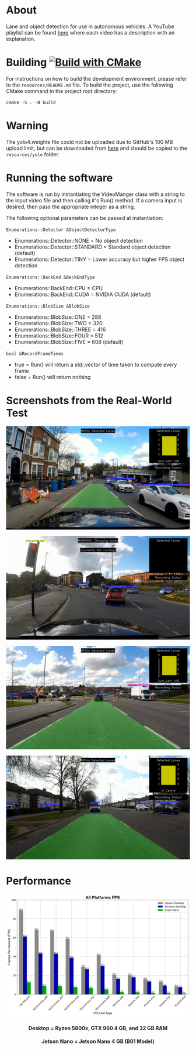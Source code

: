 # About
Lane and object detection for use in autonomous vehicles. A YouTube playlist can be found [here](https://youtube.com/playlist?list=PLFJGOGaRWoxDm-Em5-mNv7JbYHmCRMm9b) where each video has a description with an explanation.

# Building [![Build with CMake](https://github.com/J-Afzal/Lane-and-Object-Detection/actions/workflows/cmake.yml/badge.svg)](https://github.com/J-Afzal/Lane-and-Object-Detection/actions/workflows/cmake.yml)
For instructions on how to build the development environment, please refer to the `resources/README.md` file. To build the project, use the following CMake command in the project root directory:
```
cmake -S . -B build
```

# Warning
The yolo4.weights file could not be uploaded due to GitHub's 100 MB upload limit, but can be downloaded from [here](https://github.com/AlexeyAB/darknet/releases/download/darknet_yolo_v3_optimal/yolov4.weights) and should be copied to the `resources/yolo` folder.

# Running the software
The software is run by instantiating the VideoManger class with a string to the input video file and then calling it's Run() method. If a camera input is desired, then pass the appropriate integer as a string.

The following optional parameters can be passed at instantiation:

`Enumerations::Detector &ObjectDetectorType`
* Enumerations::Detector::NONE = No object detection
* Enumerations::Detector::STANDARD = Standard object detection (default)
* Enumerations::Detector::TINY = Lower accuracy but higher FPS object detection

`Enumerations::BackEnd &BackEndType`
* Enumerations::BackEnd::CPU = CPU
* Enumerations::BackEnd::CUDA = NVIDIA CUDA (default)

`Enumerations::BlobSize &BlobSize`
* Enumerations::BlobSize::ONE = 288
* Enumerations::BlobSize::TWO = 320
* Enumerations::BlobSize::THREE = 416
* Enumerations::BlobSize::FOUR = 512
* Enumerations::BlobSize::FIVE = 608 (default)

`bool &RecordFrameTimes`
* true = Run() will return a std::vector<int> of time taken to compute every frame
* false = Run() will return nothing

# Screenshots from the Real-World Test
<p align="center"> <img src="screenshots/roof_1.png"> </p>
<p align="center"> <img src="screenshots/roof_2.png"> </p>
<p align="center"> <img src="screenshots/bonnet_1.png"> </p>
<p align="center"> <img src="screenshots/bonnet_2.png"> </p>

# Performance
<p align="center"> <img src="tests/graphs/fps_all.png"> </p>
<h4 align="center"> Desktop = Ryzen 5800x, GTX 960 4 GB, and 32 GB RAM </h4>
<h4 align="center"> Jetson Nano = Jetson Nano 4 GB (B01 Model) </h4>
